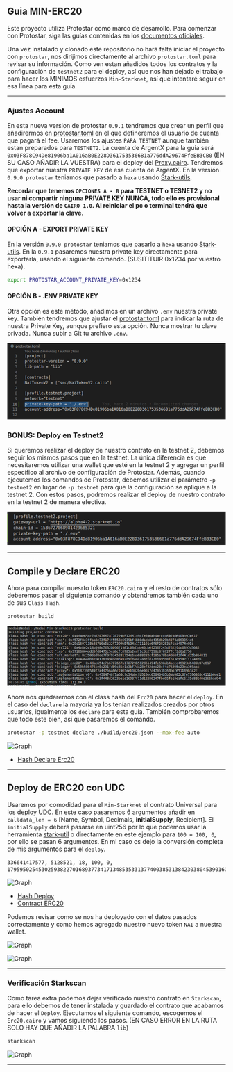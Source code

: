 ## Guia MIN-ERC20

Este proyecto utiliza Protostar como marco de desarrollo. Para comenzar con Protostar, siga las guías contenidas en los [documentos oficiales](https://docs.swmansion.com/protostar/docs/tutorials/installation).

Una vez instalado y clonado este repositorio no hará falta iniciar el proyecto con `protostar`, nos dirijimos directamente al archivo `protostar.toml` para revisar su información. Como ven estan añadidos todos los contratos y la configuración de `testnet2` para el deploy, así que nos han dejado el trabajo para hacer los MINIMOS esfuerzos `Min-Starknet`, así que intentaré seguir en esa línea para esta guía. 

----

### Ajustes Account

En esta nueva version de protostar `0.9.1` tendremos que crear un perfil que añadirermos en [protostar.toml](/protostar.toml) en el que defineremos el usuario de cuenta que pagará el fee. Usaremos los ajustes `PARA TESTNET` aunque también estan preparados para `TESTNET2`. La cuenta de ArgentX para la guía será `0x03F878C94De81906ba1A016aB0E228D361753536681a776ddA29674FfeBB3CB0` (EN SU CASO AÑADIR LA VUESTRA) para el deploy del [Proxy.cairo](/src/Proxy.cairo). Tendremos que exportar nuestra `PRIVATE KEY` de esa cuenta de ArgentX. En la versión `0.9.0 protostar` teniamos que pasarlo a `hexa` usando [Stark-utils](https://www.stark-utils.xyz/converter).

 **Recordar que tenemos `OPCIONES A - B` para TESTNET o TESNET2 y no usar ni compartir ninguna PRIVATE KEY NUNCA, todo ello es provisional hasta la versión de `CAIRO 1.0`. Al reiniciar el pc o terminal tendrá que volver a exportar la clave.** 
 
 #### OPCIÓN A - EXPORT PRIVATE KEY
 
 En la versión `0.9.0 protostar` teniamos que pasarlo a `hexa` usando [Stark-utils](https://www.stark-utils.xyz/converter). En la `0.9.1` pasaremos nuestra private key  directamente para exportarla, usando el siguiente comando. (SUSITITUIR 0x1234 por vuestro hexa).

```bash
export PROTOSTAR_ACCOUNT_PRIVATE_KEY=0x1234
```

#### OPCIÓN B - .ENV PRIVATE KEY

Otra opción es este método, añadimos en un archivo `.env` nuestra private key. También tendremos que ajustar el [protostar.toml](/protostar.toml) para indicar la ruta de nuestra Private Key, aunque prefiero esta opción. Nunca mostrar tu clave privada. Nunca subir a Git tu archivo `.env`.

![Graph](/src/min_ens/imagenes/ruta.png)


### BONUS: Deploy en Testnet2

Si queremos realizar el deploy de nuestro contrato en la testnet 2, debemos seguir los mismos pasos que en la testnet. La única diferencia es que necesitaremos utilizar una wallet que esté en la testnet 2 y agregar un perfil específico al archivo de configuración de Protostar. Además, cuando ejecutemos los comandos de Protostar, debemos utilizar el parámetro `-p testnet2` en lugar de `-p testnet` para que la configuración se aplique a la testnet 2. Con estos pasos, podremos realizar el deploy de nuestro contrato en la testnet 2 de manera efectiva.

![Graph](/src/min_ens/imagenes/testnet2.png)

---

## Compile y Declare ERC20

Ahora para compilar nuesrto token `ERC20.cairo` y el resto de contratos sólo deberemos pasar el siguiente comando y obtendremos también cada uno de sus `Class Hash`.


```bash
protostar build
```

![Graph](/src/min_ens/imagenes/build.png)


Ahora nos quedaremos con el class hash del `Erc20` para hacer el `deploy`. En el caso del `declare` la mayoría ya los tenían  realizados creados por otros usuarios, igualmente los `declare` para esta guía. También comprobaremos que todo este bien, así que pasaremos el comando.


```bash
protostar -p testnet declare ./build/erc20.json --max-fee auto
```

![Graph](/src/min_erc20/imágenes/declare.png)

* [Hash Declare Erc20](https://testnet.starkscan.co/tx/0x07a729d9573237ff72683150a47c7ef65e9236c63ddfc994ae3d57ddb4ea861b)

---

## Deploy de ERC20 con UDC

Usaremos por comodidad para el `Min-Starknet` el contrato Universal para los deploy [UDC](https://testnet.starkscan.co/contract/0x041a78e741e5af2fec34b695679bc6891742439f7afb8484ecd7766661ad02bf#write-contract). En este caso pasaremos 6 argumentos añadir en `calldata_len = 6` [Name, Symbol, Decimals, **initialSupply**, Recipient]. El `initialSupply` deberá pasarse en uint256 por lo que podemos usar la herramienta [stark-util](https://www.stark-utils.xyz/converter) o directamente en este ejemplo para `100 = 100, 0`, por ello se pasan 6 argumentos. En mi caso os dejo la conversión completa de mis argumentos para el `deploy`.

```
336641417577, 5128521, 18, 100, 0, 1795950254530259382270168937734171348535331377400385313842303804539016002736
```

![Graph](/src/min_erc20/im%C3%A1genes/deploy.png)


* [Hash Deploy](https://testnet.starkscan.co/tx/0x389297da6cbc2b033e6e2acbfd45ac374abaef78dc0d0aeaf057c7ea1c28557)
* [Contract ERC20](https://testnet.starkscan.co/contract/0x0005cb4b24c874d2a7378a21286f3e70a9a4447567bf8f9b8de71b8a75f32abb#overview)

Podemos revisar como se nos ha deployado con el datos pasados correctamente y como hemos agregado nuestro nuevo token `NAI` a nuestra wallet.

![Graph](/src/min_erc20/im%C3%A1genes/name.png)

![Graph](/src/min_erc20/im%C3%A1genes/add.png)

---

### Verificación Starkscan

Como tarea extra podemos dejar verificado nuestro contrato en `Starkscan`, para ello debemos de tener instalada y guardado el contrato que acabamos de hacer el `Deploy`. Ejecutamos el siguiente comando, escogemos el `Erc20.cairo` y vamos siguiendo los pasos. (EN CASO ERROR EN LA RUTA SOLO HAY QUE AÑADIR LA PALABRA `lib`)

```bash
starkscan
```

![Graph](/src/min_erc20/im%C3%A1genes/lib.png)

---